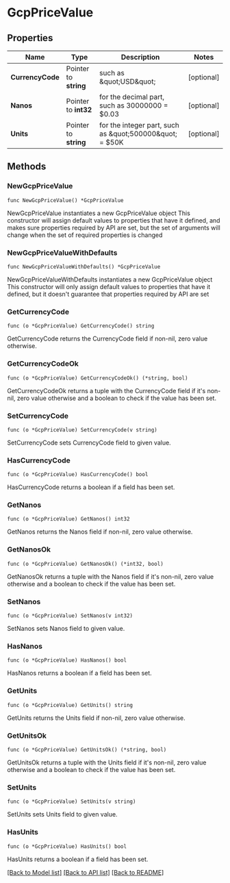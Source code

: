 # GcpPriceValue

## Properties

Name | Type | Description | Notes
------------ | ------------- | ------------- | -------------
**CurrencyCode** | Pointer to **string** | such as \&quot;USD\&quot; | [optional] 
**Nanos** | Pointer to **int32** | for the decimal part, such as 30000000 &#x3D; $0.03 | [optional] 
**Units** | Pointer to **string** | for the integer part, such as \&quot;500000\&quot; &#x3D; $50K | [optional] 

## Methods

### NewGcpPriceValue

`func NewGcpPriceValue() *GcpPriceValue`

NewGcpPriceValue instantiates a new GcpPriceValue object
This constructor will assign default values to properties that have it defined,
and makes sure properties required by API are set, but the set of arguments
will change when the set of required properties is changed

### NewGcpPriceValueWithDefaults

`func NewGcpPriceValueWithDefaults() *GcpPriceValue`

NewGcpPriceValueWithDefaults instantiates a new GcpPriceValue object
This constructor will only assign default values to properties that have it defined,
but it doesn't guarantee that properties required by API are set

### GetCurrencyCode

`func (o *GcpPriceValue) GetCurrencyCode() string`

GetCurrencyCode returns the CurrencyCode field if non-nil, zero value otherwise.

### GetCurrencyCodeOk

`func (o *GcpPriceValue) GetCurrencyCodeOk() (*string, bool)`

GetCurrencyCodeOk returns a tuple with the CurrencyCode field if it's non-nil, zero value otherwise
and a boolean to check if the value has been set.

### SetCurrencyCode

`func (o *GcpPriceValue) SetCurrencyCode(v string)`

SetCurrencyCode sets CurrencyCode field to given value.

### HasCurrencyCode

`func (o *GcpPriceValue) HasCurrencyCode() bool`

HasCurrencyCode returns a boolean if a field has been set.

### GetNanos

`func (o *GcpPriceValue) GetNanos() int32`

GetNanos returns the Nanos field if non-nil, zero value otherwise.

### GetNanosOk

`func (o *GcpPriceValue) GetNanosOk() (*int32, bool)`

GetNanosOk returns a tuple with the Nanos field if it's non-nil, zero value otherwise
and a boolean to check if the value has been set.

### SetNanos

`func (o *GcpPriceValue) SetNanos(v int32)`

SetNanos sets Nanos field to given value.

### HasNanos

`func (o *GcpPriceValue) HasNanos() bool`

HasNanos returns a boolean if a field has been set.

### GetUnits

`func (o *GcpPriceValue) GetUnits() string`

GetUnits returns the Units field if non-nil, zero value otherwise.

### GetUnitsOk

`func (o *GcpPriceValue) GetUnitsOk() (*string, bool)`

GetUnitsOk returns a tuple with the Units field if it's non-nil, zero value otherwise
and a boolean to check if the value has been set.

### SetUnits

`func (o *GcpPriceValue) SetUnits(v string)`

SetUnits sets Units field to given value.

### HasUnits

`func (o *GcpPriceValue) HasUnits() bool`

HasUnits returns a boolean if a field has been set.


[[Back to Model list]](../README.md#documentation-for-models) [[Back to API list]](../README.md#documentation-for-api-endpoints) [[Back to README]](../README.md)


